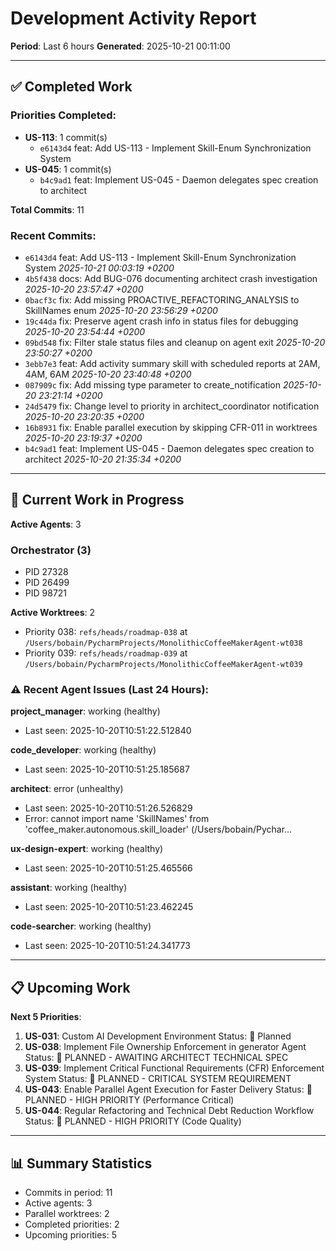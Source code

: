 # Development Activity Report
**Period**: Last 6 hours
**Generated**: 2025-10-21 00:11:00

---

## ✅ Completed Work

### Priorities Completed:
- **US-113**: 1 commit(s)
  - `e6143d4` feat: Add US-113 - Implement Skill-Enum Synchronization System
- **US-045**: 1 commit(s)
  - `b4c9ad1` feat: Implement US-045 - Daemon delegates spec creation to architect

**Total Commits**: 11

### Recent Commits:
- `e6143d4` feat: Add US-113 - Implement Skill-Enum Synchronization System _2025-10-21 00:03:19 +0200_
- `4b5f438` docs: Add BUG-076 documenting architect crash investigation _2025-10-20 23:57:47 +0200_
- `0bacf3c` fix: Add missing PROACTIVE_REFACTORING_ANALYSIS to SkillNames enum _2025-10-20 23:56:29 +0200_
- `19c44da` fix: Preserve agent crash info in status files for debugging _2025-10-20 23:54:44 +0200_
- `09bd548` fix: Filter stale status files and cleanup on agent exit _2025-10-20 23:50:27 +0200_
- `3ebb7e3` feat: Add activity summary skill with scheduled reports at 2AM, 4AM, 6AM _2025-10-20 23:40:48 +0200_
- `087909c` fix: Add missing type parameter to create_notification _2025-10-20 23:21:14 +0200_
- `24d5479` fix: Change level to priority in architect_coordinator notification _2025-10-20 23:20:35 +0200_
- `16b8931` fix: Enable parallel execution by skipping CFR-011 in worktrees _2025-10-20 23:19:37 +0200_
- `b4c9ad1` feat: Implement US-045 - Daemon delegates spec creation to architect _2025-10-20 21:35:34 +0200_

---

## 🚀 Current Work in Progress

**Active Agents**: 3

### Orchestrator (3)
- PID 27328
- PID 26499
- PID 98721

**Active Worktrees**: 2

- Priority 038: `refs/heads/roadmap-038` at `/Users/bobain/PycharmProjects/MonolithicCoffeeMakerAgent-wt038`
- Priority 039: `refs/heads/roadmap-039` at `/Users/bobain/PycharmProjects/MonolithicCoffeeMakerAgent-wt039`

### ⚠️  Recent Agent Issues (Last 24 Hours):

**project_manager**: working (healthy)
  - Last seen: 2025-10-20T10:51:22.512840

**code_developer**: working (healthy)
  - Last seen: 2025-10-20T10:51:25.185687

**architect**: error (unhealthy)
  - Last seen: 2025-10-20T10:51:26.526829
  - Error: cannot import name 'SkillNames' from 'coffee_maker.autonomous.skill_loader' (/Users/bobain/Pychar...

**ux-design-expert**: working (healthy)
  - Last seen: 2025-10-20T10:51:25.465566

**assistant**: working (healthy)
  - Last seen: 2025-10-20T10:51:23.462245

**code-searcher**: working (healthy)
  - Last seen: 2025-10-20T10:51:24.341773

---

## 📋 Upcoming Work

**Next 5 Priorities**:

1. **US-031**: Custom AI Development Environment
   Status: 📝 Planned
2. **US-038**: Implement File Ownership Enforcement in generator Agent
   Status: 📝 PLANNED - AWAITING ARCHITECT TECHNICAL SPEC
3. **US-039**: Implement Critical Functional Requirements (CFR) Enforcement System
   Status: 📝 PLANNED - CRITICAL SYSTEM REQUIREMENT
4. **US-043**: Enable Parallel Agent Execution for Faster Delivery
   Status: 📝 PLANNED - HIGH PRIORITY (Performance Critical)
5. **US-044**: Regular Refactoring and Technical Debt Reduction Workflow
   Status: 📝 PLANNED - HIGH PRIORITY (Code Quality)

---

## 📊 Summary Statistics

- Commits in period: 11
- Active agents: 3
- Parallel worktrees: 2
- Completed priorities: 2
- Upcoming priorities: 5
